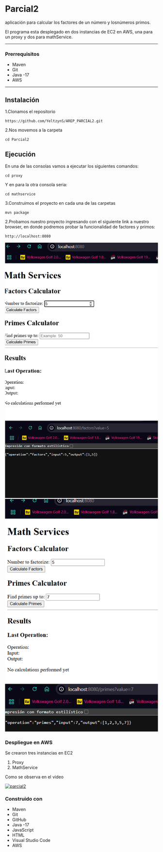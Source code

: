 # Parcial2

aplicación para calcular los factores de un número y losnúmeros primos. 

El programa esta desplegado en dos instancias de EC2 en AWS, una para un proxy y dos para mathService.

---
### Prerrequisitos

* Maven
* Git
* Java -17
* AWS

---


## Instalación 

1.Clonamos el repositorio
```
https://github.com/YeltzynS/AREP_PARCIAL2.git
```
2.Nos movemos a la carpeta
```
cd Parcial2
```

## Ejecución

En una de las consolas vamos a ejecutar los siguientes comandos:

```
cd proxy
```
Y en para la otra consola seria:

```
cd mathservice
```

3.Construimos el proyecto en cada una de las carpetas
```
mvn package
```


2.Probamos nuestro proyecto ingresando con el siguiente link a nuestro browser, en donde podremos probar la funcionalidad de factores y primos:
```
http://localhost:8080
```
![](images/1.png)
![](images/2.png)
![](images/3.png)
![](images/4.png)

### Despliegue en AWS

Se crearon tres instancias en EC2
1. Proxy
2. MathService

Como se observa en el video

[![parcial2](https://img.youtube.com/vi/OQY_nzfdpYk/0.jpg)](https://youtu.be/OQY_nzfdpYk?si=33NaAYu8JoRCplif)


### Construido con

* Maven
* Git
* GitHub
* Java -17
* JavaScript
* HTML
* Visual Studio Code
* AWS

